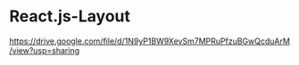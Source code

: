 # React.js-Layout
https://drive.google.com/file/d/1N9yP1BW9XevSm7MPRuPfzuBGwQcduArM/view?usp=sharing
